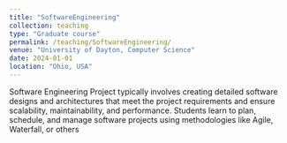 ```yaml
---
title: "SoftwareEngineering"
collection: teaching
type: "Graduate course"
permalink: /teaching/SoftwareEngineering/
venue: "University of Dayton, Computer Science"
date: 2024-01-01
location: "Ohio, USA"
---
```


Software Engineering Project typically involves creating detailed software designs and architectures that meet the project requirements and ensure scalability, maintainability, and performance. Students learn to plan, schedule, and manage software projects using methodologies like Agile, Waterfall, or others